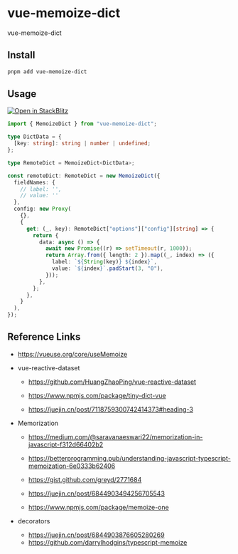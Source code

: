 # vue-memoize-dict

vue-memoize-dict

## Install

```bash
pnpm add vue-memoize-dict
```

## Usage

[![Open in StackBlitz](https://developer.stackblitz.com/img/open_in_stackblitz_small.svg)](https://stackblitz.com/github/yanhao98/vue-memoize-dict?file=packages/playground/src/components/MemoizeDict.vue)

```ts
import { MemoizeDict } from "vue-memoize-dict";

type DictData = {
  [key: string]: string | number | undefined;
};

type RemoteDict = MemoizeDict<DictData>;

const remoteDict: RemoteDict = new MemoizeDict({
  fieldNames: {
    // label: '',
    // value: ''
  },
  config: new Proxy(
    {},
    {
      get: (_, key): RemoteDict["options"]["config"][string] => {
        return {
          data: async () => {
            await new Promise((r) => setTimeout(r, 1000));
            return Array.from({ length: 2 }).map((_, index) => ({
              label: `${String(key)} ${index}`,
              value: `${index}`.padStart(3, "0"),
            }));
          },
        };
      },
    }
  ),
});
```

## Reference Links

- https://vueuse.org/core/useMemoize

- vue-reactive-dataset

  - https://github.com/HuangZhaoPing/vue-reactive-dataset

  - https://www.npmjs.com/package/tiny-dict-vue

  - https://juejin.cn/post/7118759300742414373#heading-3

- Memorization

  - https://medium.com/@saravanaeswari22/memorization-in-javascript-f312d66402b2

  - https://betterprogramming.pub/understanding-javascript-typescript-memoization-6e0333b62406

  - https://gist.github.com/greyd/2771684

  - https://juejin.cn/post/6844903494256705543
  - https://www.npmjs.com/package/memoize-one

- decorators
  - https://juejin.cn/post/6844903876605280269
  - https://github.com/darrylhodgins/typescript-memoize
